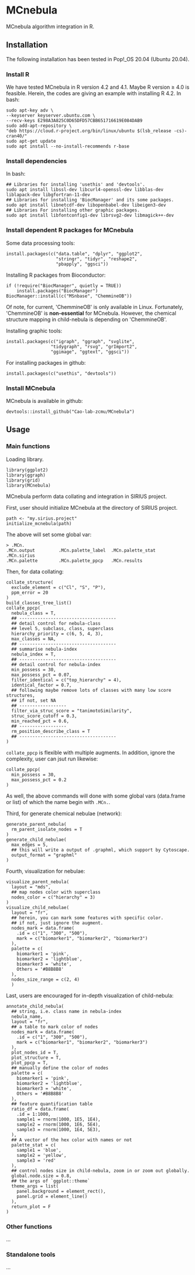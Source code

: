 # MCnebula

MCnebula algorithm integration in R.

## Installation 

The following installation has been tested in Pop!_OS 20.04 (Ubuntu 20.04).

### Install R

We have tested MCnebula in R version 4.2 and 4.1. Maybe R version ≥ 4.0 is feasible.
Herein, the codes are giving an example with installing R 4.2.
In bash:

```{bash}
sudo apt-key adv \
--keyserver keyserver.ubuntu.com \
--recv-keys E298A3A825C0D65DFD57CBB651716619E084DAB9
sudo add-apt-repository \
"deb https://cloud.r-project.org/bin/linux/ubuntu $(lsb_release -cs)-cran40/"
sudo apt-get update
sudo apt install --no-install-recommends r-base
```

### Install dependencies

In bash:
```
## Libraries for installing 'usethis' and 'devtools'.
sudo apt install libssl-dev libcurl4-openssl-dev libblas-dev liblapack-dev libgfortran-11-dev
## Libraries for installing 'BiocManager' and its some packages.
sudo apt install libnetcdf-dev libopenbabel-dev libeigen3-dev
## Libraries For installing other graphic packages.
sudo apt install libfontconfig1-dev librsvg2-dev libmagick++-dev
```

### Install dependent R packages for MCnebula

Some data processing tools:

```
install.packages(c("data.table", "dplyr", "ggplot2",
                   "stringr", "tidyr", "reshape2",
                   "pbapply", "ggsci"))
```

Installing R packages from Bioconductor:

```
if (!require("BiocManager", quietly = TRUE))
    install.packages("BiocManager")
BiocManager::install(c("MSnbase", "ChemmineOB"))
```

Of note, for current, 'ChemmineOB' is only available in Linux.
Fortunately, 'ChemmineOB' is **non-essential** for MCnebula.
However, the chemical structure mapping in child-nebula is depending on 'ChemmineOB'.  

Installing graphic tools:

```
install.packages(c("igraph", "ggraph", "svglite",
                 "tidygraph", "rsvg", "grImport2",
                 "ggimage", "ggtext", "ggsci"))
```

For installing packages in github:

```
install.packages(c("usethis", "devtools"))
```

### Install MCnebula

MCnebula is available in github:

```
devtools::install_github("Cao-lab-zcmu/MCnebula")
```

## Usage

### Main functions

Loading library.

```
library(ggplot2)
library(ggraph)
library(grid)
library(MCnebula)
```

MCnebula perform data collating and integration in SIRIUS project.  

First, user should initialize MCnebula at the directory of SIRIUS project.

```
path <- "my.sirius.project"
initialize_mcnebula(path)
```

The above will set some global var:

```
> .MCn.
.MCn.output         .MCn.palette_label  .MCn.palette_stat   .MCn.sirius
.MCn.palette        .MCn.palette_ppcp   .MCn.results
```

Then, for data collating:

```
collate_structure(
  exclude_element = c("Cl", "S", "P"),
  ppm_error = 20
)
build_classes_tree_list()
collate_ppcp(
  nebula_class = T,
  ## ------------------------------------- 
  ## detail control for nebula-class
  ## level 5, subclass, class, superclass
  hierarchy_priority = c(6, 5, 4, 3),
  max_classes = NA,
  ## ------------------------------------- 
  ## summarise nebula-index
  nebula_index = T,
  ## ------------------------------------- 
  ## detail control for nebula-index
  min_possess = 30,
  max_possess_pct = 0.07,
  filter_identical = c("top_hierarchy" = 4),
  identical_factor = 0.7,
  ## following maybe remove lots of classes with many low score structures,
  ## if not, set NA
  ## ------------------ 
  filter_via_struc_score = "tanimotoSimilarity", 
  struc_score_cutoff = 0.3,
  min_reached_pct = 0.6,
  ## ------------------ 
  rm_position_describe_class = T
  ## ------------------------------------- 
)
```

`collate_ppcp` is flexible with multiple augments. In addition, ignore the complexity, user can jsut run likewise:

```
collate_ppcp(
  min_possess = 30,
  max_possess_pct = 0.2
)
```

As well, the above commands will done with some global vars (data.frame or list) of which the name
begin with `.MCn.`.  

Third, for generate chemical nebulae (network):

```
generate_parent_nebula(
  rm_parent_isolate_nodes = T
)
generate_child_nebulae(
  max_edges = 5,
  ## this will write a output of .graphml, which support by Cytoscape.
  output_format = "graphml"
)
```

Fourth, visualization for nebulae:

```
visualize_parent_nebula(
  layout = "mds",
  ## map nodes color with superclass
  nodes_color = c("hierarchy" = 3)
)
visualize_child_nebulae(
  layout = "fr",
  ## herein, you can mark some features with specific color.
  ## if not, just ignore the augment.
  nodes_mark = data.frame(
    .id = c("1", "300", "500"),
    mark = c("biomarker1", "biomarker2", "biomarker3")
  ),
  palette = c(
    biomarker1 = 'pink',
    biomarker2 = 'lightblue',
    biomarker3 = 'white',
    Others = '#B8B8B8'
  ),
  nodes_size_range = c(2, 4)
  )
```

Last, users are encouraged for in-depth visualization of child-nebula:

```
annotate_child_nebula(
  ## string, i.e. class name in nebula-index
  nebula_name,
  layout = "fr",
  ## a table to mark color of nodes
  nodes_mark = data.frame(
    .id = c("1", "300", "500"),
    mark = c("biomarker1", "biomarker2", "biomarker3")
  ),
  plot_nodes_id = T,
  plot_structure = T,
  plot_ppcp = T,
  ## manually define the color of nodes
  palette = c(
    biomarker1 = 'pink',
    biomarker2 = 'lightblue',
    biomarker3 = 'white',
    Others = '#B8B8B8'
  ),
  ## feature quantification table
  ratio_df = data.frame(
    .id = 1:1000,
    sample1 = rnorm(1000, 1E5, 1E4),
    sample2 = rnorm(1000, 1E6, 5E4),
    sample3 = rnorm(1000, 1E4, 5E3),
  ),
  ## A vector of the hex color with names or not
  palette_stat = c(
    sample1 = 'blue',
    sample2 = 'yellow',
    sample3 = 'red'
  ),
  ## control nodes size in child-nebula, zoom in or zoom out globally.
  global.node.size = 0.8,
  ## the args of `ggplot::theme`
  theme_args = list(
    panel.background = element_rect(),
    panel.grid = element_line()
  ),
  return_plot = F
)
```

### Other functions

...

### Standalone tools

...
